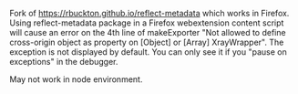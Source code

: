 
Fork of https://rbuckton.github.io/reflect-metadata which 
works in Firefox. Using reflect-metadata package in 
a Firefox webextension content script will 
cause an error on the 4th line of makeExporter 
"Not allowed to define cross-origin object as property 
on [Object] or [Array] XrayWrapper". The exception is not displayed
by default. You can only see it if you "pause on exceptions" 
in the debugger.

May not work in node environment.
